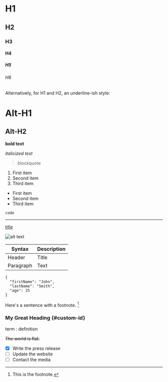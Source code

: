 # H1
## H2
### H3
#### H4
##### H5
###### H6

Alternatively, for H1 and H2, an underline-ish style:

Alt-H1
======

Alt-H2
------


**bold text**

*italicized text*

> blockquote

1. First item
2. Second item
3. Third item


- First item
- Second item
- Third item

`code`

---

[title](https://www.example.com)

![alt text](image.jpg)


| Syntax | Description |
| ----------- | ----------- |
| Header | Title |
| Paragraph | Text |


```
{
  "firstName": "John",
  "lastName": "Smith",
  "age": 25
}
```

Here's a sentence with a footnote. [^1]

[^1]: This is the footnote.


### My Great Heading {#custom-id}


term
: definition


~~The world is flat.~~


- [x] Write the press release
- [ ] Update the website
- [ ] Contact the media
